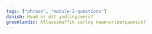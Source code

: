 ```yaml
---
tags: ["phrase", "module-2-questions"]
danish: Hvad er dit yndlingsvers?
greenlandic: Allassimaffik sorleq nuannarinerpaaviuk?
---
```

